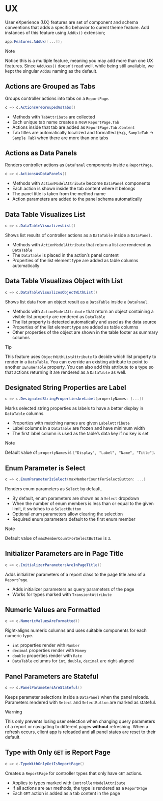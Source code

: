 # UX

User eXperience (UX) features are set of component and schema conventions that
adds a specific behavior to curent theme feature. Add instances of this feature
using `AddUx()` extension;

```csharp
app.Features.AddUx([...]);
```

> [!NOTE]
>
> Notice this is a multiple feature, meaning you may add more than one UX
> features. Since `AddUxes()` doesn't read well, while being still available, we
> kept the singular `AddUx` naming as the default.

## Actions are Grouped as Tabs

Groups controller actions into tabs on a `ReportPage`.

```csharp
c => c.ActionsAreGroupedAsTabs()
```

- Methods with `TabAttribute` are collected
- Each unique tab name creates a new `ReportPage.Tab`
- Actions inside that tab are added as `ReportPage.Tab.Content`
- Tab titles are automatically localized and formatted (e.g., `SampleTab` →
  `Sample Tab`) when there are more than one tabs

## Actions as Data Panels

Renders controller actions as `DataPanel` components inside a `ReportPage`.

```csharp
c => c.ActionsAsDataPanels()
```

- Methods with `ActionModelAttribute` become `DataPanel` components
- Each action is shown inside the tab content where it belongs
- The panel title is taken from the method name
- Action parameters are added to the panel schema automatically

## Data Table Visualizes List

```csharp
c => c.DataTableVisualizesList()
```

Shows list results of controller actions as a `DataTable` inside a `DataPanel`.

- Methods with `ActionModelAttribute` that return a list are rendered as
  `DataTable`
- The `DataTable` is placed in the action’s panel content
- Properties of the list element type are added as table columns automatically

## Data Table Visualizes Object with List

```csharp
c => c.DataTableVisualizesObjectWithList()
```

Shows list data from an object result as a `DataTable` inside a `DataPanel`.

- Methods with `ActionModelAttribute` that return an object containing a visible
  list property are rendered as `DataTable`
- The list property is detected automatically and used as the data source
- Properties of the list element type are added as table columns
- Other properties of the object are shown in the table footer as summary
  columns

> [!TIP]
>
> This feature uses `ObjectWithListAttribute` to decide which list property to
> render in a `DataTable`. You can override an existing attribute to point to
> another `IEnumerable` property. You can also add this attribute to a type so
> that actions returning it are rendered as a `DataTable` as well.

## Designated String Properties are Label

```csharp
c => c.DesignatedStringPropertiesAreLabel(propertyNames: [...])
```

Marks selected string properties as labels to have a better display in
`DataTable` columns.

- Properties with matching names are given `LabelAttribute`
- Label columns in a `DataTable` are frozen and have minimum width
- The first label column is used as the table’s data key if no key is set

> [!NOTE]
>
> Default value of `propertyNames` is `["Display", "Label", "Name", "Title"]`.

## Enum Parameter is Select

```csharp
c => c.EnumParameterIsSelect(maxMemberCountForSelectButton: ...)
```

Renders enum parameters as `Select` by default.

- By default, enum parameters are shown as a `Select` dropdown
- When the number of enum members is less than or equal to the given limit, it
  switches to a `SelectButton`
- Optional enum parameters allow clearing the selection
- Required enum parameters default to the first enum member

> [!NOTE]
>
> Default value of `maxMemberCountForSelectButton` is `3`.

## Initializer Parameters are in Page Title

```csharp
c => c.InitializerParametersAreInPageTitle()
```

Adds initializer parameters of a report class to the page title area of a
`ReportPage`.

- Adds initializer parameters as query parameters of the page
- Works for types marked with `TransientAttribute`

## Numeric Values are Formatted

```csharp
c => c.NumericValuesAreFormatted()
```

Right-aligns numeric columns and uses suitable components for each numeric type.

- `int` properties render with `Number`
- `decimal` properties render with `Money`
- `double` properties render with `Rate`
- `DataTable` columns for `int`, `double`, `decimal` are right-aligned

## Panel Parameters are Stateful

```csharp
c => c.PanelParametersAreStateful()
```

Keeps parameter selections inside a `DataPanel` when the panel reloads.
Parameters rendered with `Select` and `SelectButton` are marked as stateful.

> [!WARNING]
>
> This only prevents losing user selection when changing query parameters of a
> report or navigating to different pages __without__ refreshing. When a refresh
> occurs, client app is reloaded and all panel states are reset to their
> default.

## Type with Only `GET` is Report Page

```csharp
c => c.TypeWithOnlyGetIsReportPage()
```

Creates a `ReportPage` for controller types that only have `GET` actions.

- Applies to types marked with `ControllerModelAttribute`
- If all actions are `GET` methods, the type is rendered as a `ReportPage`
- Each `GET` action is added as a tab content in the page
